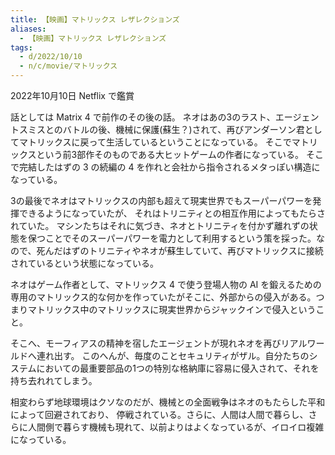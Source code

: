 ```yaml
---
title: 【映画】マトリックス レザレクションズ
aliases:
  - 【映画】マトリックス レザレクションズ
tags:
  - d/2022/10/10
  - n/c/movie/マトリックス
---
```



2022年10月10日 Netflix で鑑賞

話としては Matrix 4 で前作のその後の話。
ネオはあの3のラスト、エージェントスミスとのバトルの後、機械に保護(蘇生？)されて、再びアンダーソン君としてマトリックスに戻って生活しているということになっている。
そこでマトリックスという前3部作そのものである大ヒットゲームの作者になっている。
そこで完結したはずの 3 の続編の 4 を作れと会社から指令されるメタっぽい構造になっている。

3の最後でネオはマトリックスの内部も超えて現実世界でもスーパーパワーを発揮できるようになっていたが、
それはトリニティとの相互作用によってもたらされていた。
マシンたちはそれに気づき、ネオとトリニティを付かず離れずの状態を保つことでそのスーパーパワーを電力として利用するという策を採った。なので、死んだはずのトリニティやネオが蘇生していて、再びマトリックスに接続されているという状態になっている。

ネオはゲーム作者として、マトリックス 4 で使う登場人物の AI を鍛えるための専用のマトリックス的な何かを作っていたがそこに、外部からの侵入がある。つまりマトリックス中のマトリックスに現実世界からジャックインで侵入ということ。


そこへ、モーフィアスの精神を宿したエージェントが現れネオを再びリアルワールドへ連れ出す。
このへんが、毎度のことセキュリティがザル。自分たちのシステムにおいての最重要部品の1つの特別な格納庫に容易に侵入されて、それを持ち去れれてしまう。

相変わらず地球環境はクソなのだが、機械との全面戦争はネオのもたらした平和によって回避されており、
停戦されている。さらに、人間は人間で暮らし、さらに人間側で暮らす機械も現れて、以前よりはよくなっているが、イロイロ複雑になっている。






